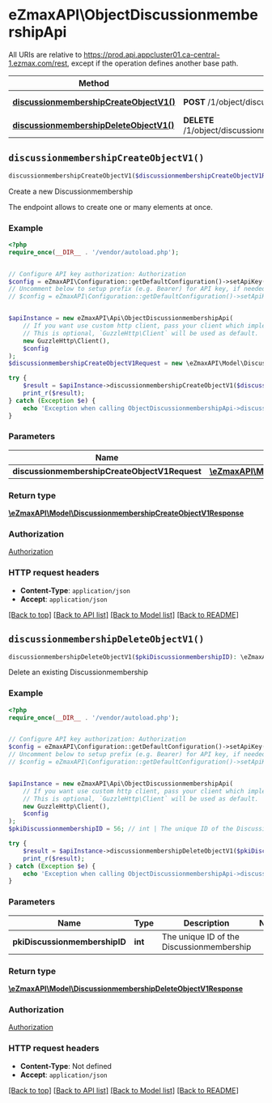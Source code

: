 # eZmaxAPI\ObjectDiscussionmembershipApi

All URIs are relative to https://prod.api.appcluster01.ca-central-1.ezmax.com/rest, except if the operation defines another base path.

| Method | HTTP request | Description |
| ------------- | ------------- | ------------- |
| [**discussionmembershipCreateObjectV1()**](ObjectDiscussionmembershipApi.md#discussionmembershipCreateObjectV1) | **POST** /1/object/discussionmembership | Create a new Discussionmembership |
| [**discussionmembershipDeleteObjectV1()**](ObjectDiscussionmembershipApi.md#discussionmembershipDeleteObjectV1) | **DELETE** /1/object/discussionmembership/{pkiDiscussionmembershipID} | Delete an existing Discussionmembership |


## `discussionmembershipCreateObjectV1()`

```php
discussionmembershipCreateObjectV1($discussionmembershipCreateObjectV1Request): \eZmaxAPI\Model\DiscussionmembershipCreateObjectV1Response
```

Create a new Discussionmembership

The endpoint allows to create one or many elements at once.

### Example

```php
<?php
require_once(__DIR__ . '/vendor/autoload.php');


// Configure API key authorization: Authorization
$config = eZmaxAPI\Configuration::getDefaultConfiguration()->setApiKey('Authorization', 'YOUR_API_KEY');
// Uncomment below to setup prefix (e.g. Bearer) for API key, if needed
// $config = eZmaxAPI\Configuration::getDefaultConfiguration()->setApiKeyPrefix('Authorization', 'Bearer');


$apiInstance = new eZmaxAPI\Api\ObjectDiscussionmembershipApi(
    // If you want use custom http client, pass your client which implements `GuzzleHttp\ClientInterface`.
    // This is optional, `GuzzleHttp\Client` will be used as default.
    new GuzzleHttp\Client(),
    $config
);
$discussionmembershipCreateObjectV1Request = new \eZmaxAPI\Model\DiscussionmembershipCreateObjectV1Request(); // \eZmaxAPI\Model\DiscussionmembershipCreateObjectV1Request

try {
    $result = $apiInstance->discussionmembershipCreateObjectV1($discussionmembershipCreateObjectV1Request);
    print_r($result);
} catch (Exception $e) {
    echo 'Exception when calling ObjectDiscussionmembershipApi->discussionmembershipCreateObjectV1: ', $e->getMessage(), PHP_EOL;
}
```

### Parameters

| Name | Type | Description  | Notes |
| ------------- | ------------- | ------------- | ------------- |
| **discussionmembershipCreateObjectV1Request** | [**\eZmaxAPI\Model\DiscussionmembershipCreateObjectV1Request**](../Model/DiscussionmembershipCreateObjectV1Request.md)|  | |

### Return type

[**\eZmaxAPI\Model\DiscussionmembershipCreateObjectV1Response**](../Model/DiscussionmembershipCreateObjectV1Response.md)

### Authorization

[Authorization](../../README.md#Authorization)

### HTTP request headers

- **Content-Type**: `application/json`
- **Accept**: `application/json`

[[Back to top]](#) [[Back to API list]](../../README.md#endpoints)
[[Back to Model list]](../../README.md#models)
[[Back to README]](../../README.md)

## `discussionmembershipDeleteObjectV1()`

```php
discussionmembershipDeleteObjectV1($pkiDiscussionmembershipID): \eZmaxAPI\Model\DiscussionmembershipDeleteObjectV1Response
```

Delete an existing Discussionmembership



### Example

```php
<?php
require_once(__DIR__ . '/vendor/autoload.php');


// Configure API key authorization: Authorization
$config = eZmaxAPI\Configuration::getDefaultConfiguration()->setApiKey('Authorization', 'YOUR_API_KEY');
// Uncomment below to setup prefix (e.g. Bearer) for API key, if needed
// $config = eZmaxAPI\Configuration::getDefaultConfiguration()->setApiKeyPrefix('Authorization', 'Bearer');


$apiInstance = new eZmaxAPI\Api\ObjectDiscussionmembershipApi(
    // If you want use custom http client, pass your client which implements `GuzzleHttp\ClientInterface`.
    // This is optional, `GuzzleHttp\Client` will be used as default.
    new GuzzleHttp\Client(),
    $config
);
$pkiDiscussionmembershipID = 56; // int | The unique ID of the Discussionmembership

try {
    $result = $apiInstance->discussionmembershipDeleteObjectV1($pkiDiscussionmembershipID);
    print_r($result);
} catch (Exception $e) {
    echo 'Exception when calling ObjectDiscussionmembershipApi->discussionmembershipDeleteObjectV1: ', $e->getMessage(), PHP_EOL;
}
```

### Parameters

| Name | Type | Description  | Notes |
| ------------- | ------------- | ------------- | ------------- |
| **pkiDiscussionmembershipID** | **int**| The unique ID of the Discussionmembership | |

### Return type

[**\eZmaxAPI\Model\DiscussionmembershipDeleteObjectV1Response**](../Model/DiscussionmembershipDeleteObjectV1Response.md)

### Authorization

[Authorization](../../README.md#Authorization)

### HTTP request headers

- **Content-Type**: Not defined
- **Accept**: `application/json`

[[Back to top]](#) [[Back to API list]](../../README.md#endpoints)
[[Back to Model list]](../../README.md#models)
[[Back to README]](../../README.md)
